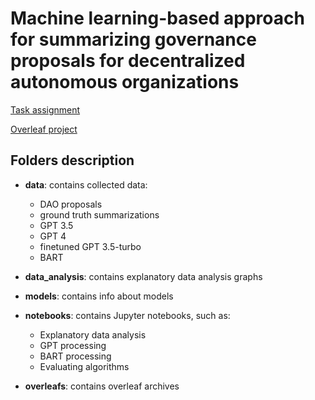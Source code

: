# Machine learning-based approach for summarizing governance proposals for decentralized autonomous organizations
[Task assignment](https://projects.fit.cvut.cz/theses/4885)

[Overleaf project](https://www.overleaf.com/read/qpgnhsxyhjmg)
## Folders description
* **data**: contains collected data:
  - DAO proposals
  - ground truth summarizations
  - GPT 3.5
  - GPT 4
  - finetuned GPT 3.5-turbo
  - BART 
* **data_analysis**: contains explanatory data analysis graphs
* **models**: contains info about models
* **notebooks**: contains Jupyter notebooks, such as:
  - Explanatory data analysis
  - GPT processing 
  - BART processing
  - Evaluating algorithms
  
* **overleafs**: contains overleaf archives 
